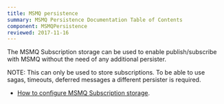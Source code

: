 ```yaml
---
title: MSMQ persistence
summary: MSMQ Persistence Documentation Table of Contents
component: MSMQPersistence
reviewed: 2017-11-16
---
```


The MSMQ Subscription storage can be used to enable publish/subscribe with MSMQ without the need of any additional persister.

NOTE: This can only be used to store subscriptions. To be able to use sagas, timeouts, deferred messages a different persister is required.

- [How to configure MSMQ Subscription storage](persistence/msmq/subscription).
